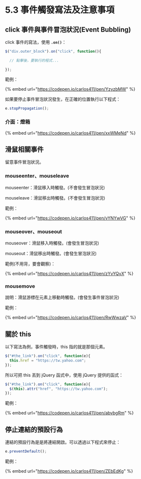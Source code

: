 # 5.3 事件觸發寫法及注意事項

## click 事件與事件冒泡狀況(Event Bubbling)

click 事件的寫法，使用 **`.on()`**：

```javascript
$("div.outer_block").on("click", function(){
  
  // 點擊後，要執行的程式...
  
});
```

範例：

{% embed url="https://codepen.io/carlos411/pen/YzyzbMW" %}

如果要停止事件冒泡狀況發生，在正確的位置執行以下程式：

```javascript
e.stopPropagation();
```



### 介面：燈箱

{% embed url="https://codepen.io/carlos411/pen/xxWMeNd" %}



## 滑鼠相關事件

留意事件冒泡狀況。



### mouseenter、mouseleave

mouseenter：滑鼠移入時觸發。(不會發生冒泡狀況)

mouseleave：滑鼠移出時觸發。(不會發生冒泡狀況)



範例：

{% embed url="https://codepen.io/carlos411/pen/vYNYwVG" %}



### mouseover、mouseout

mouseover：滑鼠移入時觸發。(會發生冒泡狀況)

mouseout：滑鼠移出時觸發。(會發生冒泡狀況)

範例(不用背，要會觀察)：

{% embed url="https://codepen.io/carlos411/pen/zYvYQyX" %}



### mousemove

說明：滑鼠游標在元素上移動時觸發。(會發生事件冒泡狀況)

範例：

{% embed url="https://codepen.io/carlos411/pen/RwWwzaV" %}



## 關於 this

以下寫法為例，事件觸發時，this 指的就是那個元素。

```javascript
$("#the_link").on("click", function(e){
  this.href = "https://tw.yahoo.com";
});
```

所以可把 this 丟到 jQuery 函式中，使用 jQuery 提供的函式：

```javascript
$("#the_link").on("click", function(e){
  $(this).attr("href", "https://tw.yahoo.com");
});
```

範例：

{% embed url="https://codepen.io/carlos411/pen/abvbgRm" %}



## 停止連結的預設行為

連結的預設行為是是將連結開啟。可以透過以下程式來停止：

```javascript
e.preventDefault();
```

範例：

{% embed url="https://codepen.io/carlos411/pen/ZEbEdKg" %}

